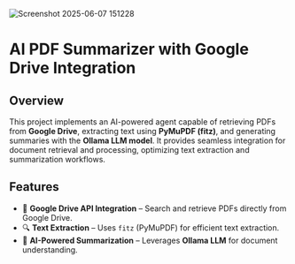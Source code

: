 
![Screenshot 2025-06-07 151228](https://github.com/user-attachments/assets/518a9e58-fd03-4fc1-8aab-69a792682ce5)

# AI PDF Summarizer with Google Drive Integration

## Overview
This project implements an AI-powered agent capable of retrieving PDFs from **Google Drive**, extracting text using **PyMuPDF (fitz)**, and generating summaries with the **Ollama LLM model**. It provides seamless integration for document retrieval and processing, optimizing text extraction and summarization workflows.

## Features
- 📂 **Google Drive API Integration** – Search and retrieve PDFs directly from Google Drive.
- 🔍 **Text Extraction** – Uses `fitz` (PyMuPDF) for efficient text extraction.
- 🤖 **AI-Powered Summarization** – Leverages **Ollama LLM** for document understanding.
